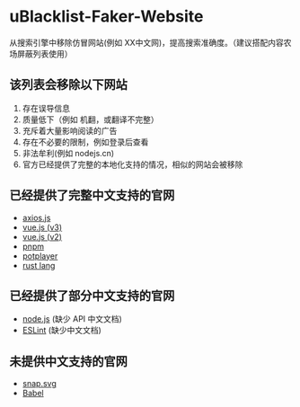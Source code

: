 # uBlacklist-Faker-Website
从搜索引擎中移除仿冒网站(例如 XX中文网)，提高搜索准确度。（建议搭配内容农场屏蔽列表使用）

## 该列表会移除以下网站

1. 存在误导信息
2. 质量低下（例如 机翻，或翻译不完整）
3. 充斥着大量影响阅读的广告
4. 存在不必要的限制，例如登录后查看
5. 非法牟利(例如 nodejs.cn)
6. 官方已经提供了完整的本地化支持的情况，相似的网站会被移除

## 已经提供了完整中文支持的官网

+ [axios.js](https://axios-http.com/zh/)
+ [vue.js (v3)](https://v3.cn.vuejs.org/)
+ [vue.js (v2)](https://cn.vuejs.org/)
+ [pnpm](https://pnpm.io/zh/)
+ [potplayer](https://potplayer.daum.net/?lang=zh_CN)
+ [rust lang](https://www.rust-lang.org/zh-CN/)

## 已经提供了部分中文支持的官网

+ [node.js](https://nodejs.org/zh-cn/) (缺少 API 中文文档)
+ [ESLint](https://eslint.org/) (缺少中文文档)

## 未提供中文支持的官网

+ [snap.svg](http://snapsvg.io/)
+ [Babel](https://babeljs.io/)
